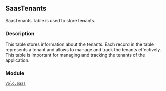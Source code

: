## SaasTenants

SaasTenants Table is used to store tenants.

### Description

This table stores information about the tenants. Each record in the table represents a tenant and allows to manage and track the tenants effectively. This table is important for managing and tracking the tenants of the application.

### Module

[`Volo.Saas`](../../saas.md)
